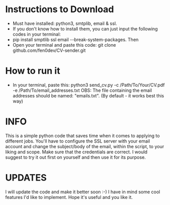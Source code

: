 # Instructions to Download
- Must have installed: python3, smtplib, email & ssl.
- If you don't know how to install them, you can just input the following codes in your terminal:
- pip install smptlib ssl email --break-system-packages.
Then
- Open your terminal and paste this code: git clone github.com/fen0dev/CV-sender.git

# How to run it
- In your terminal, paste this: python3 send_cv.py -c /Path/To/Your/CV.pdf -e /Path/To/email_addresses.txt
OBS: The file containing the email addresses should be named: "emails.txt". (By default - it works best this way)

# INFO
This is a simple python code that saves time when it comes to applying to different jobs.
You'll have to configure the SSL server with your email account and change the subject/body of the email, within the script, to your liking and scope.
Make sure that the credentials are correct. I would suggest to try it out first on yourself and then use it for its purpose.

# UPDATES
I will update the code and make it better soon :-) I have in mind some cool features I'd like to implement.
Hope it's useful and you like it.
